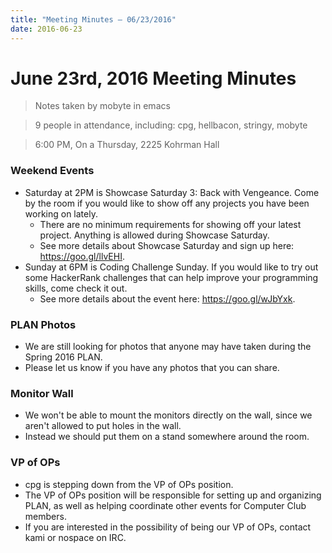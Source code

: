 ```yaml
---
title: "Meeting Minutes – 06/23/2016"
date: 2016-06-23
---
```

# June 23rd, 2016 Meeting Minutes
> Notes taken by mobyte in emacs

> 9 people in attendance, including: cpg, hellbacon, stringy, mobyte

> 6:00 PM, On a Thursday, 2225 Kohrman Hall

### Weekend Events
- Saturday at 2PM is Showcase Saturday 3: Back with Vengeance. Come by the room if you would like to show off any projects you have been working on lately.
  - There are no minimum requirements for showing off your latest project. Anything is allowed during Showcase Saturday.
  - See more details about Showcase Saturday and sign up here: https://goo.gl/llvEHI.
- Sunday at 6PM is Coding Challenge Sunday. If you would like to try out some HackerRank challenges that can help improve your programming skills, come check it out.
  - See more details about the event here: https://goo.gl/wJbYxk.

### PLAN Photos
- We are still looking for photos that anyone may have taken during the Spring 2016 PLAN.
- Please let us know if you have any photos that you can share.

### Monitor Wall
- We won't be able to mount the monitors directly on the wall, since we aren't allowed to put holes in the wall.
- Instead we should put them on a stand somewhere around the room.

### VP of OPs
- cpg is stepping down from the VP of OPs position.
- The VP of OPs position will be responsible for setting up and organizing PLAN, as well as helping coordinate other events for Computer Club members.
- If you are interested in the possibility of being our VP of OPs, contact kami or nospace on IRC.
